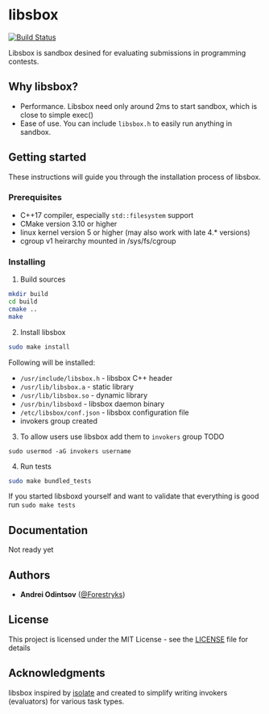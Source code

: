 # libsbox
[![Build Status](https://travis-ci.org/Forestryks/libsbox.svg?branch=master)](https://travis-ci.org/Forestryks/libsbox)


Libsbox is sandbox desined for evaluating submissions in programming contests.

## Why libsbox?

 - Performance. Libsbox need only around 2ms to start sandbox, which is close to simple exec()
 - Ease of use. You can include `libsbox.h` to easily run anything in sandbox.

## Getting started

These instructions will guide you through the installation process of libsbox.

### Prerequisites
 - C++17 compiler, especially `std::filesystem` support
 - CMake version 3.10 or higher
 - linux kernel version 5 or higher (may also work with late 4.* versions)
 - cgroup v1 heirarchy mounted in /sys/fs/cgroup

### Installing

1. Build sources
 ```bash
 mkdir build
 cd build
 cmake ..
 make
 ```

2. Install libsbox
 ```bash
 sudo make install
 ```
 Following will be installed:
  - `/usr/include/libsbox.h` - libsbox C++ header
  - `/usr/lib/libsbox.a` - static library
  - `/usr/lib/libsbox.so` - dynamic library
  - `/usr/bin/libsboxd` - libsbox daemon binary
  - `/etc/libsbox/conf.json` - libsbox configuration file
  - invokers group created

3. To allow users use libsbox add them to `invokers` group TODO
 ```bask
 sudo usermod -aG invokers username
 ```

4. Run tests
 ```bash
 sudo make bundled_tests
 ```
 If you started libsboxd yourself and want to validate that everything is good run `sudo make tests`

## Documentation

Not ready yet

## Authors

 - **Andrei Odintsov** ([@Forestryks](https://github.com/Forestryks))

## License

This project is licensed under the MIT License - see the [LICENSE](LICENSE) file for details

## Acknowledgments
libsbox inspired by [isolate](https://github.com/ioi/isolate/) and created to simplify writing invokers (evaluators) for various task types.
